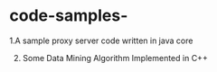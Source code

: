 # code-samples-
1.A sample proxy server code written in java core


2. Some Data Mining Algorithm Implemented in C++
